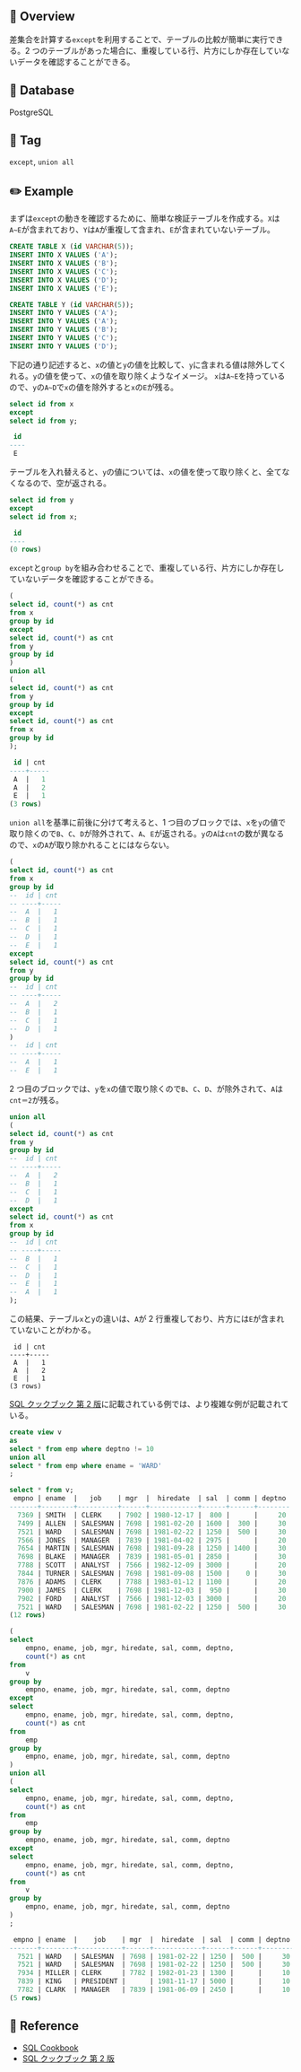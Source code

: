 ## :memo: Overview

差集合を計算する`except`を利用することで、テーブルの比較が簡単に実行できる。2 つのテーブルがあった場合に、重複している行、片方にしか存在していないデータを確認することができる。

## :floppy_disk: Database

PostgreSQL

## :bookmark: Tag

`except`, `union all`

## :pencil2: Example

まずは`except`の動きを確認するために、簡単な検証テーブルを作成する。`X`は`A~E`が含まれており、`Y`は`A`が重複して含まれ、`E`が含まれていないテーブル。

```sql
CREATE TABLE X (id VARCHAR(5));
INSERT INTO X VALUES ('A');
INSERT INTO X VALUES ('B');
INSERT INTO X VALUES ('C');
INSERT INTO X VALUES ('D');
INSERT INTO X VALUES ('E');

CREATE TABLE Y (id VARCHAR(5));
INSERT INTO Y VALUES ('A');
INSERT INTO Y VALUES ('A');
INSERT INTO Y VALUES ('B');
INSERT INTO Y VALUES ('C');
INSERT INTO Y VALUES ('D');
```

下記の通り記述すると、`x`の値と`y`の値を比較して、`y`に含まれる値は除外してくれる。`y`の値を使って、`x`の値を取り除くようなイメージ。
`x`は`A~E`を持っているので、`y`の`A~D`で`x`の値を除外すると`x`の`E`が残る。

```sql
select id from x
except
select id from y;

 id
----
 E
```

テーブルを入れ替えると、`y`の値については、`x`の値を使って取り除くと、全てなくなるので、空が返される。

```sql
select id from y
except
select id from x;

 id
----
(0 rows)
```

`except`と`group by`を組み合わせることで、重複している行、片方にしか存在していないデータを確認することができる。

```sql
(
select id, count(*) as cnt
from x
group by id
except
select id, count(*) as cnt
from y
group by id
)
union all
(
select id, count(*) as cnt
from y
group by id
except
select id, count(*) as cnt
from x
group by id
);

 id | cnt
----+-----
 A  |   1
 A  |   2
 E  |   1
(3 rows)
```

`union all`を基準に前後に分けて考えると、1 つ目のブロックでは、`x`を`y`の値で取り除くので`B`、`C`、`D`が除外されて、`A`、`E`が返される。`y`の`A`は`cnt`の数が異なるので、`x`の`A`が取り除かれることにはならない。

```sql
(
select id, count(*) as cnt
from x
group by id
--  id | cnt
-- ----+-----
--  A  |   1
--  B  |   1
--  C  |   1
--  D  |   1
--  E  |   1
except
select id, count(*) as cnt
from y
group by id
--  id | cnt
-- ----+-----
--  A  |   2
--  B  |   1
--  C  |   1
--  D  |   1
)
--  id | cnt
-- ----+-----
--  A  |   1
--  E  |   1
```

2 つ目のブロックでは、`y`を`x`の値で取り除くので`B`、`C`、`D`、が除外されて、`A`は`cnt＝2`が残る。

```sql
union all
(
select id, count(*) as cnt
from y
group by id
--  id | cnt
-- ----+-----
--  A  |   2
--  B  |   1
--  C  |   1
--  D  |   1
except
select id, count(*) as cnt
from x
group by id
--  id | cnt
-- ----+-----
--  B  |   1
--  C  |   1
--  D  |   1
--  E  |   1
--  A  |   1
);

```

この結果、テーブル`x`と`y`の違いは、`A`が 2 行重複しており、片方には`E`が含まれていないことがわかる。

```
 id | cnt
----+-----
 A  |   1
 A  |   2
 E  |   1
(3 rows)
```

[SQL クックブック 第 2 版](https://www.oreilly.co.jp/books/9784873119779/)に記載されている例では、より複雑な例が記載されている。

```sql
create view v
as
select * from emp where deptno != 10
union all
select * from emp where ename = 'WARD'
;

select * from v;
 empno | ename  |   job    | mgr  |  hiredate  | sal  | comm | deptno
-------+--------+----------+------+------------+------+------+--------
  7369 | SMITH  | CLERK    | 7902 | 1980-12-17 |  800 |      |     20
  7499 | ALLEN  | SALESMAN | 7698 | 1981-02-20 | 1600 |  300 |     30
  7521 | WARD   | SALESMAN | 7698 | 1981-02-22 | 1250 |  500 |     30
  7566 | JONES  | MANAGER  | 7839 | 1981-04-02 | 2975 |      |     20
  7654 | MARTIN | SALESMAN | 7698 | 1981-09-28 | 1250 | 1400 |     30
  7698 | BLAKE  | MANAGER  | 7839 | 1981-05-01 | 2850 |      |     30
  7788 | SCOTT  | ANALYST  | 7566 | 1982-12-09 | 3000 |      |     20
  7844 | TURNER | SALESMAN | 7698 | 1981-09-08 | 1500 |    0 |     30
  7876 | ADAMS  | CLERK    | 7788 | 1983-01-12 | 1100 |      |     20
  7900 | JAMES  | CLERK    | 7698 | 1981-12-03 |  950 |      |     30
  7902 | FORD   | ANALYST  | 7566 | 1981-12-03 | 3000 |      |     20
  7521 | WARD   | SALESMAN | 7698 | 1981-02-22 | 1250 |  500 |     30
(12 rows)

(
select
	empno, ename, job, mgr, hiredate, sal, comm, deptno,
	count(*) as cnt
from
	v
group by
	empno, ename, job, mgr, hiredate, sal, comm, deptno
except
select
	empno, ename, job, mgr, hiredate, sal, comm, deptno,
	count(*) as cnt
from
	emp
group by
	empno, ename, job, mgr, hiredate, sal, comm, deptno
)
union all
(
select
	empno, ename, job, mgr, hiredate, sal, comm, deptno,
	count(*) as cnt
from
	emp
group by
	empno, ename, job, mgr, hiredate, sal, comm, deptno
except
select
	empno, ename, job, mgr, hiredate, sal, comm, deptno,
	count(*) as cnt
from
	v
group by
	empno, ename, job, mgr, hiredate, sal, comm, deptno
)
;

 empno | ename  |    job    | mgr  |  hiredate  | sal  | comm | deptno | cnt
-------+--------+-----------+------+------------+------+------+--------+-----
  7521 | WARD   | SALESMAN  | 7698 | 1981-02-22 | 1250 |  500 |     30 |   1
  7521 | WARD   | SALESMAN  | 7698 | 1981-02-22 | 1250 |  500 |     30 |   2
  7934 | MILLER | CLERK     | 7782 | 1982-01-23 | 1300 |      |     10 |   1
  7839 | KING   | PRESIDENT |      | 1981-11-17 | 5000 |      |     10 |   1
  7782 | CLARK  | MANAGER   | 7839 | 1981-06-09 | 2450 |      |     10 |   1
(5 rows)
```

## :closed_book: Reference

- [SQL Cookbook](https://www.oreilly.com/library/view/sql-cookbook/0596009763/)
- [SQL クックブック 第 2 版](https://www.oreilly.co.jp/books/9784873119779/)
